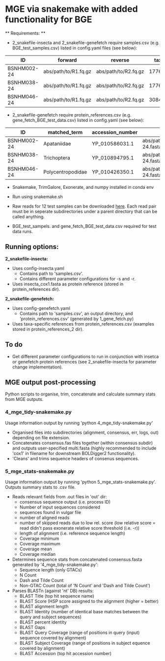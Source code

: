 # MGE via snakemake with added functionality for BGE #
** Requirements: **
- 2_snakefile-insecta and 2_snakefile-genefetch require samples.csv (e.g. BGE_test_samples.csv) listed in config.yaml files (see below):
  
| ID | forward | reverse | taxid |
| --- | --- | --- | --- |
| BSNHM002-24  | abs/path/to/R1.fq.gz | abs/path/to/R2.fq.gz | 177658 |
| BSNHM038-24 | abs/path/to/R1.fq.gz | abs/path/to/R2.fq.gz | 177627 |
| BSNHM046-24 | abs/path/to/R1.fq.gz | abs/path/to/R2.fq.gz | 3084599 |

- 2_snakefile-genefetch require protein_references.csv (e.g. gene_fetch_BGE_test_data.csv) listed in config.yaml (see below):

| ID | matched_term | accession_number | reference_path | reference_name |
| --- | --- | --- | --- | --- |
| BSNHM002-24  | Apataniidae | YP_010586031.1 | abs/path/to/protein_references/BSNHM002-24.fasta | BSNHM002-24 |
| BSNHM038-24 | Trichoptera | YP_010894795.1 | abs/path/to/protein_references/BSNHM038-24.fasta | BSNHM038-24 |
| BSNHM046-24 | Polycentropodidae | YP_010426350.1 | abs/path/to/protein_references/BSNHM046-24.fasta | BSNHM046-24 |
  
- Snakemake, TrimGalore, Exonerate, and numpy installed in conda env
  
- Run using snakemake.sh

- Raw reads for 12 test samples can be downloaded [here](https://naturalhistorymuseum-my.sharepoint.com/personal/b_price_nhm_ac_uk/_layouts/15/onedrive.aspx?ct=1723035606962&or=Teams%2DHL&ga=1&LOF=1&id=%2Fpersonal%2Fb%5Fprice%5Fnhm%5Fac%5Fuk%2FDocuments%2F%5Ftemp%2F%5FBGEexamples4Felix%2F1%5Fraw%5Fdata). Each read pair must be in seperate subdirectories under a parent directory that can be called anything.
- BGE_test_sampels. and gene_fetch_BGE_test_data.csv required for test data runs.

## Running options: ##
**2_snakefile-insecta:**
- Uses config-insecta.yaml
  - Contains path to 'samples.csv'.
  - Contains different parameter configurations for -s and -r.
- Uses insecta_cox1.fasta as protein reference (stored in protein_references dir).

**2_snakefile-genefetch:** 
- Uses config-genefetch.yaml
  - Contains path to 'samples.csv', an output directory, and 'protein_references.csv' (generated by 1_gene_fetch.py)
- Uses taxa-specific references from protein_references.csv (examples stored in protein_references_2 dir).

## To do ##
- Get different parameter configurations to run in conjunction with insetca or genefetch protein references (see 2_snakefile-insecta for parameter change implementation).

## MGE output post-processing ##
Python scripts to organise, trim, concatenate and calculate summary stats from MGE outputs.

### 4_mge_tidy-snakemake.py ###
Usage information output by running 'python 4_mge_tidy-snakemake.py'
- Organised files into subdirectories (alignment, consensus, err, logs, out) depending on file extension.
- Concatenates consensus.fas files together (within consensus subdir) and outputs user-specified multi.fasta (highly recommended to include 'cox1' in filename for downstream BOLDigger2 functionality).
- 'Cleans' and trims sequence headers of consenus sequences.

### 5_mge_stats-snakemake.py ###
Usage information output by running 'python 5_mge_stats-snakemake.py'. Outputs summary stats to .csv file.
- Reads relevant fields from .out files in 'out' dir:
  -  consensus sequence output (i.e. process ID)
  -  Number of input sequences considered
  -  sequences found in vulgar file
  -  number of aligned reads
  -  number of skipped reads due to low rel. score (low relative score = read didn't pass exonerate relative score threshold (i.e. -r))
  -  length of alignment (i.e. reference sequence length)
  -  Coverage minimum
  -  Coverage maximum
  -  Coverage mean
  -  Coverage median
- Determines sequence stats from concatenated consensus.fasta generated by '4_mge_tidy-snakemake.py':
  - Sequence length (only GTACs)
  - N Count
  - Dash and Tilde Count
  - Non-GTAC Count (total of 'N Count' and 'Dash and Tilde Count')
- Parses BLASTn (against 'nt' DB) results:
  - BLAST Title (top hit sequence name)
  - BLAST Score (HSP score assigned to the alignment (higher = better)
  - BLAST alignment length
  - BLAST Identity (number of identical base matches between the query and subject sequences)
  - BLAST percent identity
  - BLAST Gaps
  - BLAST Query Coverage (range of positions in query (input) sequence covered by alignment)
  - BLAST Subject Coverage (range of positions in subject equence covered by alignment)
  - BLAST Accession (top hit accession number)

